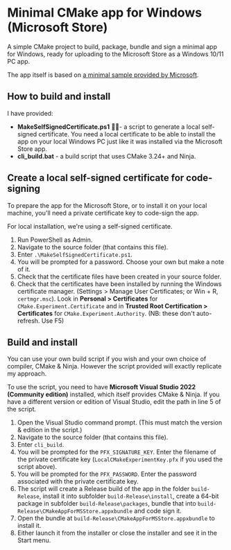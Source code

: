# Minimal CMake app for Windows (Microsoft Store)

A simple CMake project to build, package, bundle and sign a minimal app for Windows, ready for uploading to the Microsoft Store as a Windows 10/11 PC app.

The app itself is based on [a minimal sample provided by Microsoft](https://learn.microsoft.com/en-us/cpp/windows/walkthrough-creating-windows-desktop-applications-cpp?view=msvc-170).

## How to build and install

I have provided:
- **MakeSelfSignedCertificate.ps1** - a script to generate a local self-signed certificate. You need a local certificate to be able to install the app on your local Windows PC just like it was installed via the Microsoft Store app.
- **cli_build.bat** - a build script that uses CMake 3.24+ and Ninja.

## Create a local self-signed certificate for code-signing

To prepare the app for the Microsoft Store, or to install it on your local machine, you'll need a private certificate key to code-sign the app.

For local installation, we're using a self-signed certificate.

1. Run PowerShell as Admin.
1. Navigate to the source folder (that contains this file).
1. Enter `.\MakeSelfSignedCertificate.ps1`.
1. You will be prompted for a password. Choose your own but make a note of it.
1. Check that the certificate files have been created in your source folder.
1. Check that the certificates have been installed by running the Windows certificate manager. (Settings > Manage User Certificates; or Win + R, `certmgr.msc`). Look in **Personal > Certificates** for `CMake.Experiment.Certificate` and in **Trusted Root Certification > Certificates** for `CMake.Experiment.Authority`. (NB: these don't auto-refresh. Use F5)

## Build and install

You can use your own build script if you wish and your own choice of compiler, CMake & Ninja. However the script provided will exactly replicate my approach.

To use the script, you need to have **Microsoft Visual Studio 2022 (Community edition)** installed, which itself provides CMake & Ninja.
If you have a different version or edition of Visual Studio, edit the path in line 5 of the script.

1. Open the Visual Studio command prompt. (This must match the version & edition in the script.)
1. Navigate to the source folder (that contains this file).
1. Enter `cli_build`.
1. You will be prompted for the `PFX_SIGNATURE_KEY`. Enter the filename of the private certificate key (`LocalCMakeExperimentKey.pfx` if you used the script above).
1. You will be prompted for the `PFX_PASSWORD`. Enter the password associated with the private certificate key.
1. The script will create a Release build of the app in the folder `build-Release`, install it into subfolder `build-Release\install`, create a 64-bit package in subfolder `build-Release\packages`, bundle that into `build-Release\CMakeAppForMSStore.appxbundle` and code sign it.
1. Open the bundle at `build-Release\CMakeAppForMSStore.appxbundle` to install it.
1. Either launch it from the installer or close the installer and see it in the Start menu.

